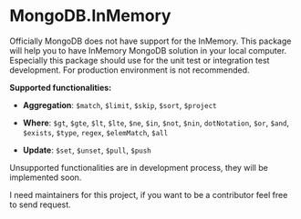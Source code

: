 # MongoDB.InMemory

Officially MongoDB does not have support for the InMemory. This package will help you to have InMemory MongoDB solution in your local computer. Especially this package should use for the unit test or integration test development. For production environment is not recommended.

**Supported functionalities:**

* **Aggregation**: `$match`, `$limit`, `$skip`, `$sort`, `$project`

* **Where**: `$gt`, `$gte`, `$lt`, `$lte`, `$ne`, `$in`, `$not`, `$nin`, `dotNotation`, `$or`, `$and`, `$exists`, `$type`, `regex`, `$elemMatch`, `$all`

* **Update**: `$set`, `$unset`, `$pull`, `$push`


Unsupported functionalities are in development process, they will be implemented soon. 


I need maintainers for this project, if you want to be a contributor feel free to send request. 
